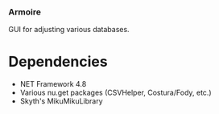 ### Armoire
 GUI for adjusting various databases.
 
# Dependencies
- NET Framework 4.8
- Various nu.get packages (CSVHelper, Costura/Fody, etc.)
- Skyth's MikuMikuLibrary

